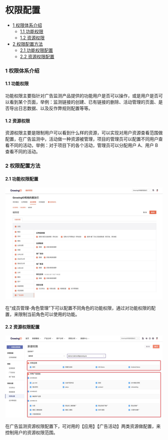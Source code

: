# 权限配置

* [1 权限体系介绍](quan-xian-pei-zhi.md#1-quan-xian-ti-xi-jie-shao)
  * [1.1 功能权限](quan-xian-pei-zhi.md#11-gong-neng-quan-xian)
  * [1.2 资源权限](quan-xian-pei-zhi.md#12-zi-yuan-quan-xian)
* [2 权限配置方法](quan-xian-pei-zhi.md#2-quan-xian-pei-zhi-fang-fa)
  * [2.1 功能权限配置](quan-xian-pei-zhi.md#21-gong-neng-quan-xian-pei-zhi)
  * [2.2 资源权限配置](quan-xian-pei-zhi.md#22-zi-yuan-quan-xian-pei-zhi)

### 1 权限体系介绍

#### 1.1 功能权限

功能权限主要指针对广告监测产品提供的功能用户是否可以操作，或是用户是否可以看到某个页面，举例：监测链接的创建、已有链接的删除、活动管理的页面、是否导出日志数据、以及反作弊规则配置等等。

#### 1.2 资源权限

资源权限主要是限制用户可以看到什么样的资源，可以实现对用户资源查看范围做配置，在广告监测中，活动做一种资源被管理，项目的管理员可以配置不同用户查看不同的活动，举例：对于项目下的各个活动，管理员可以分配用户 A、用户 B 查看不同的活动。

### 2 权限配置方法

#### 2.1 功能权限配置

![](../../.gitbook/assets/image%20%28335%29.png)

在“成员管理-角色管理”下可以配置不同角色的功能权限，通过对功能权限的配置，来限制当前角色可以使用的功能。

#### 2.2 资源权限配置

![](../../.gitbook/assets/image%20%2825%29.png)

在广告监测资源权限配置下，可对用的【应用】【广告活动】两类资源做配置，来控制用户的资源权限范围。

